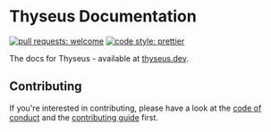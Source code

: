 # Thyseus Documentation

[![pull requests: welcome](https://img.shields.io/badge/PRs-welcome-brightgreen)](https://github.com/JaimeGensler/thyseus/pulls)
[![code style: prettier](https://img.shields.io/badge/code%20style-prettier-ff69b4)](https://github.com/prettier/prettier)

The docs for Thyseus - available at [thyseus.dev](https://www.thyseus.dev).

## Contributing

If you're interested in contributing, please have a look at the
[code of conduct](./CODE_OF_CONDUCT.md) and the
[contributing guide](./CONTRIBUTING.md) first.
